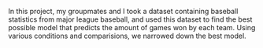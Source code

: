 In this project, my groupmates and I took a dataset containing baseball statistics from major league baseball, and used this dataset to find the best possible model 
that predicts the amount of games won by each team. Using various conditions and comparisions, we narrowed down the best model. 
